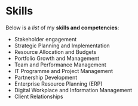 # Skills

Below is a _list_ of my **skills and competencies**:

- Stakeholder engagement
- Strategic Planning and Implementation
- Resource Allocation and Budgets
- Portfolio Growth and Management
- Team and Performance Management
- IT Programme and Project Management
- Partnership Development
- Enterprise Resource Planning (ERP)
- Digital Workplace and Information Management
- Client Relationships
